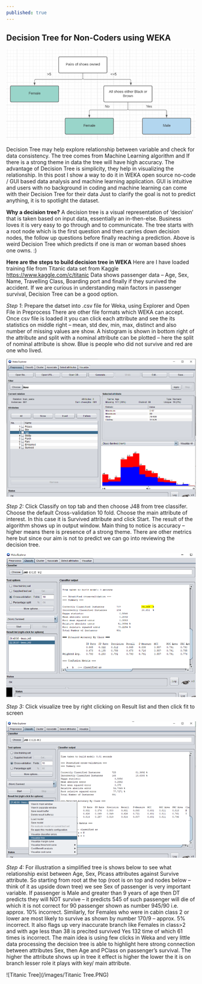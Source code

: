```yaml
---
published: true
---
```

## Decision Tree for Non-Coders using WEKA

![DT](/images/DT.PNG)


Decision Tree may help explore relationship between variable and check for data consistency. The tree comes from Machine Learning algorithm and If there is a strong theme in data the tree will have high accuracy. The advantage of Decision Tree is simplicity, they help in visualizing the relationship.
In this post I show a way to do it in WEKA open source no-code / GUI based data analysis and machine learning application. GUI is intuitive and users with no background in coding and machine learning can come with their Decision Tree for their data
Just to clarify the goal is not to predict anything, it is to spotlight the dataset.

**Why a decision tree?**
A decision tree is a visual representation of ‘decision’ that is taken based on input data, essentially an in-then-else. Business loves it is very easy to go through and to communicate. The tree starts with a root node which is the first question and then carries down decision nodes, the follow up questions before finally reaching a prediction. 
Above is weird Decision Tree which predicts if one is man or woman based shoes one owns. :)

**Here are the steps to build decision tree in WEKA**
Here are I have loaded training file from Titanic data set from Kaggle https://www.kaggle.com/c/titanic
Data shows passenger data – Age, Sex, Name, Travelling Class, Boarding port and finally if they survived the accident. If we are curious in understanding main factors in  passenger survival, Decision Tree can be a good option. 

_Step 1_: Prepare the datset into .csv file for Weka, using Explorer and Open File in Preprocess There are other file formats which WEKA can accept. Once csv file is loaded it you can click each attribute and see the its statistics on middle right – mean, std dev, min, max, distinct and also number of missing values are show. A histogram is shown in bottom right of the attribute and split with a nominal attribute can be plotted – here the split of nominal attribute is show. Blue is people who did not survive and red are one who lived.

![Preprocess](/images/Preprocess.PNG)
 

_Step 2:_ Click Classify on top tab and then choose J48 from tree classifer. Choose the default Cross-validation 10 fold. Choose the main attribute of interest. In this case it is Survived attribute and click Start. The result of the algorithm shows up in output window. Main thing to notice is accuracy – higher means there is presence of a strong theme. There are other metrics here but since our aim is not to predict we can go into reviewing the decision tree.
 
 ![Crossval_result](/images/Crossval_result.PNG)

_Step 3:_ Click visualize tree by right clicking on Result list and then click fit to screen

  ![Viz_tree](/images/Viz_tree.PNG)


_Step 4:_ For illustration a simplified tree is shows below to see what relationship exist between Age, Sex, Plcass attributes against Survive attribute.
So starting from root at the top (root is on top and nodes below – think of it as upside down tree) we see Sex of passenger is very important variable. If passenger is Male and greater than 9 years of age then DT predicts they will NOT survive – it predicts 545 of such passenger will die of which it is not correct for 90 passenger shown as number 945/90 i.e. approx. 10% incorrect. Similarly, for Females who were in cabin class 2 or lower are most likely to survive as shown by number 170/9 – approx. 5% incorrect. It also flags up very inaccurate branch like Females in class>2 and with age less than 38 is precited survived Yes 132 time of which 61 times is incorrect.
The main idea is using few clicks in Weka and very little data processing the decision tree is able to highlight here strong connection between attributes Sex, then Age and PClass on passenger’s survival. The higher the attribute shows up in tree it effect is higher the lower the it is on branch lesser role it plays with key/ main attribute.

  ![Titanic Tree](/images/Titanic Tree.PNG)
